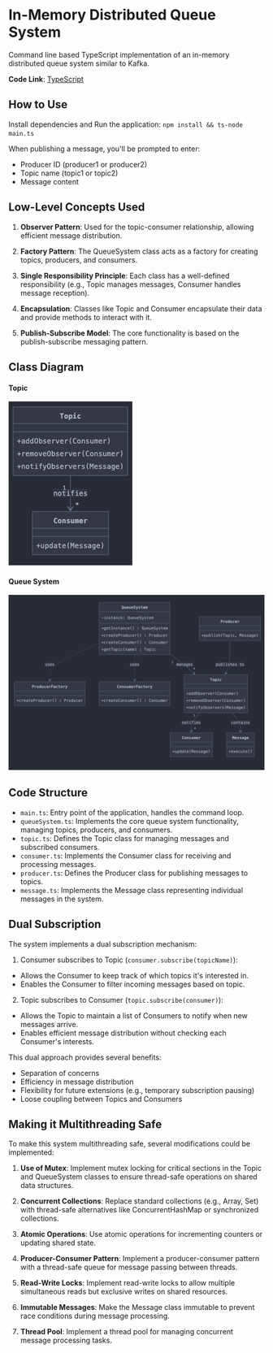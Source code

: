 # In-Memory Distributed Queue System
Command line based TypeScript implementation of an in-memory distributed queue system similar to Kafka.

**Code Link**: [TypeScript](main.ts)

## How to Use

Install dependencies and Run the application: ```npm install && ts-node main.ts```

When publishing a message, you'll be prompted to enter:
- Producer ID (producer1 or producer2)
- Topic name (topic1 or topic2)
- Message content

## Low-Level Concepts Used

1. **Observer Pattern**: Used for the topic-consumer relationship, allowing efficient message distribution.

2. **Factory Pattern**: The QueueSystem class acts as a factory for creating topics, producers, and consumers.

3. **Single Responsibility Principle**: Each class has a well-defined responsibility (e.g., Topic manages messages, Consumer handles message reception).

4. **Encapsulation**: Classes like Topic and Consumer encapsulate their data and provide methods to interact with it.

5. **Publish-Subscribe Model**: The core functionality is based on the publish-subscribe messaging pattern.

## Class Diagram

#### Topic
![Topic Class Diagram](TopicClassDiagram.png)

#### Queue System 
![Queue System Class Diagram](QueueSystemClassDiagram.png)


## Code Structure

* `main.ts`: Entry point of the application, handles the command loop.
* `queueSystem.ts`: Implements the core queue system functionality, managing topics, producers, and consumers.
* `topic.ts`: Defines the Topic class for managing messages and subscribed consumers.
* `consumer.ts`: Implements the Consumer class for receiving and processing messages.
* `producer.ts`: Defines the Producer class for publishing messages to topics.
* `message.ts`: Implements the Message class representing individual messages in the system.

## Dual Subscription

The system implements a dual subscription mechanism:

1. Consumer subscribes to Topic (`consumer.subscribe(topicName)`):
- Allows the Consumer to keep track of which topics it's interested in.
- Enables the Consumer to filter incoming messages based on topic.

2. Topic subscribes to Consumer (`topic.subscribe(consumer)`):
- Allows the Topic to maintain a list of Consumers to notify when new messages arrive.
- Enables efficient message distribution without checking each Consumer's interests.

This dual approach provides several benefits:
- Separation of concerns
- Efficiency in message distribution
- Flexibility for future extensions (e.g., temporary subscription pausing)
- Loose coupling between Topics and Consumers

## Making it Multithreading Safe

To make this system multithreading safe, several modifications could be implemented:

1. **Use of Mutex**: Implement mutex locking for critical sections in the Topic and QueueSystem classes to ensure thread-safe operations on shared data structures.

2. **Concurrent Collections**: Replace standard collections (e.g., Array, Set) with thread-safe alternatives like ConcurrentHashMap or synchronized collections.

3. **Atomic Operations**: Use atomic operations for incrementing counters or updating shared state.

4. **Producer-Consumer Pattern**: Implement a producer-consumer pattern with a thread-safe queue for message passing between threads.

5. **Read-Write Locks**: Implement read-write locks to allow multiple simultaneous reads but exclusive writes on shared resources.

6. **Immutable Messages**: Make the Message class immutable to prevent race conditions during message processing.

7. **Thread Pool**: Implement a thread pool for managing concurrent message processing tasks.